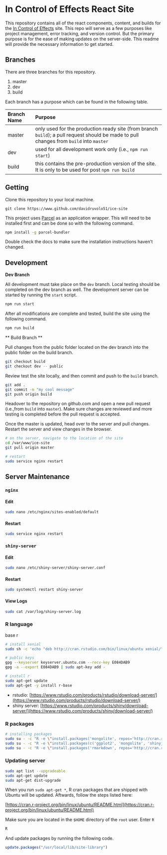 # In Control of Effects React Site

This repository contains all of the react components, content, and builds for the [In Control of Effects](https://www.incontrolofeffects.com) site. This repo will serve as a few purposes like project management, error tracking, and version control. But the primary purpose is for the ease of making updates on the server-side. This readme will provide the necessary information to get started. 

## Branches

There are three branches for this repository.

1. master
2. dev
3. build

Each branch has a purpose which can be found in the following table.

| Branch Name | Purpose |
| :---        | :----   |
| master      | only used for the production ready site (from branch `build`); a pull request should be made to pull changes from `build` into `master`
| dev         | used for all development work only (i.e., `npm run start`)
| build       | this contains the pre-production version of the site. It is only to be used for post `npm run build`


## Getting

Clone this repository to your local machine.

```
git clone https://www.github.com/davidruvolo51/ice-site
```

This project uses [Parcel](https://parceljs.org) as an application wrapper. This will need to be installed first and can be done so with the following command.

```bash
npm install -g parcel-bundler
```

Double check the docs to make sure the installation instructions haven't changed.

## Development


**Dev Branch**

All development must take place on the `dev` branch. Local testing should be completed on the dev branch as well. The development server can be started by running the `start` script.

```bash
npm run start
```

After all modifications are complete and tested, build the site using the following command.

```bash
npm run build
```

** Build Branch **

Pull changes from the public folder located on the dev branch into the public folder on the build branch. 

```bash
git checkout build
git checkout dev -- public
```

Review test the site locally, and then commit and push to the `build` branch.

```bash
git add .
git commit -m "my cool message"
git push origin build
```

Headover to the repository on github.com and open a new pull request (i.e.,from `build` into `master`). Make sure changes are reviewed and more testing is completed before the pull request is accepted. 

Once the master is updated, head over to the server and pull changes. Restart the server and view changes in the browser.

```bash
# on the server, navigate to the location of the site
cd /var/www/ice-site
git pull origin master

# restart
sudo service nginx restart
```

## Server Maintenance

### `nginx`

#### Edit

```bash
sudo nano /etc/nginx/sites-enabled/default
```

#### Restart

```bash
sudo service nginx restart
```

### `shiny-server`

#### Edit

```bash
sudo nano /etc/shiny-server/shiny-server.conf
```

#### Restart

```bash
sudo systemctl restart shiny-server
```

#### View Logs

```bash
sudo cat /var/log/shiny-server.log
```


### R language

base r

```bash
# install xenial
sudo sh -c 'echo "deb http://cran.rstudio.com/bin/linux/ubuntu xenial/" >> /etc/apt/sources.list'

# public keys
gpg --keyserver keyserver.ubuntu.com --recv-key E084DAB9
gpg -a --export E084DAB9 | sudo apt-key add -

# install r
sudo apt-get update
sudo apt-get -y install r-base

```

- rstudio: [https://www.rstudio.com/products/rstudio/download-server/](https://www.rstudio.com/products/rstudio/download-server/)
- shiny server: [https://www.rstudio.com/products/shiny/download-server/](https://www.rstudio.com/products/shiny/download-server/)

### R packages

```bash
# installing packages
sudo su - -c "R -e \"install.packages('mongolite', repos='http://cran.rstudio.com/')\""
sudo su - -c "R -e \"install.packages(c('ggplot2', 'mongolite', 'shinyjs', 'stringi'), repos='http://cran.rstudio.com/')\""
sudo su - -c "R -e \"install.packages('rmarkdown', repos='http://cran.rstudio.com/')\""
```

### Updating server

```sh
sudo apt list --upgradeable
sudo apt-get update
sudo apt-get dist-upgrade
```
When you run `sudo apt-get *`, R cran packages that are shipped with Ubuntu will be updated. Aftwards, follow the steps listed here:

[https://cran.r-project.org/bin/linux/ubuntu/README.html](https://cran.r-project.org/bin/linux/ubuntu/README.html)

Make sure you are located in the `$HOME` directory of the `root` user. Enter `R`

```bash
R
```

And update packages by running the following code.

```R
update.packages("/usr/local/lib/site-library")
```
